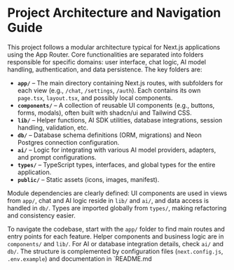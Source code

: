 # Project Architecture and Navigation Guide

This project follows a modular architecture typical for Next.js applications using the App Router. Core functionalities are separated into folders responsible for specific domains: user interface, chat logic, AI model handling, authentication, and data persistence. The key folders are:

- **`app/`** – The main directory containing Next.js routes, with subfolders for each view (e.g., `/chat`, `/settings`, `/auth`). Each contains its own `page.tsx`, `layout.tsx`, and possibly local components.
- **`components/`** – A collection of reusable UI components (e.g., buttons, forms, modals), often built with shadcn/ui and Tailwind CSS.
- **`lib/`** – Helper functions, AI SDK utilities, database integrations, session handling, validation, etc.
- **`db/`** – Database schema definitions (ORM, migrations) and Neon Postgres connection configuration.
- **`ai/`** – Logic for integrating with various AI model providers, adapters, and prompt configurations.
- **`types/`** – TypeScript types, interfaces, and global types for the entire application.
- **`public/`** – Static assets (icons, images, manifest).

Module dependencies are clearly defined: UI components are used in views from `app/`, chat and AI logic reside in `lib/` and `ai/`, and data access is handled in `db/`. Types are imported globally from `types/`, making refactoring and consistency easier.

To navigate the codebase, start with the `app/` folder to find main routes and entry points for each feature. Helper components and business logic are in `components/` and `lib/`. For AI or database integration details, check `ai/` and `db/`. The structure is complemented by configuration files (`next.config.js`, `.env.example`) and documentation in `README.md

